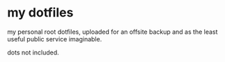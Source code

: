 # my dotfiles

my personal root dotfiles, uploaded for an offsite backup and as the least useful public service imaginable.

dots not included.
